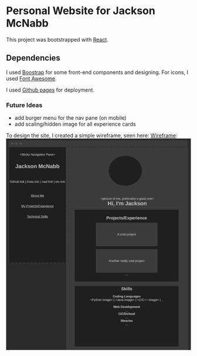 # Personal Website for Jackson McNabb

This project was bootstrapped with [React](https://github.com/facebook/create-react-app).

## Dependencies
I used [Boostrap](https://getbootstrap.com/) for some front-end components and designing. For icons, I used [Font Awesome](https://fontawesome.com/).

I used [Github pages](https://pages.github.com/) for deployment.

### Future Ideas
- add burger menu for the nav pane (on mobile)
- add scaling/hidden image for all experience cards

To design the site, I created a simple wireframe, seen here: [Wireframe](https://wireframe.cc/cQFwMx): 
![](./public/images/jackson%20website%20wireframe.png)